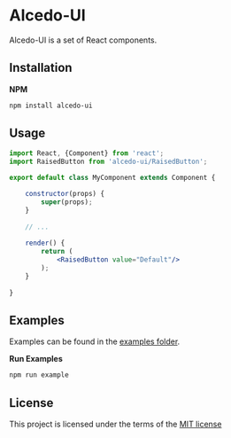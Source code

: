 # Alcedo-UI

Alcedo-UI is a set of React components.

## Installation

**NPM**

```bash
npm install alcedo-ui
```

## Usage

```jsx
import React, {Component} from 'react';
import RaisedButton from 'alcedo-ui/RaisedButton';

export default class MyComponent extends Component {

    constructor(props) {
        super(props);
    }
    
    // ...
    
    render() {
        return (
            <RaisedButton value="Default"/>
        );
    }
    
}
```

## Examples

Examples can be found in the 
[examples folder](https://github.com/alcedo-ui/alcedo-ui/tree/master/examples).

**Run Examples**

```bash
npm run example
```

## License

This project is licensed under the terms of the
[MIT license](https://github.com/alcedo-ui/alcedo-ui/blob/dev/LICENSE)

